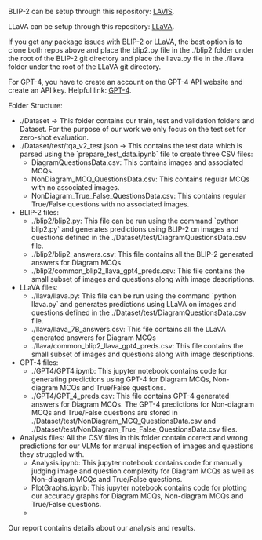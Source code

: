 BLIP-2 can be setup through this repository: [LAVIS](https://github.com/salesforce/LAVIS/tree/main/projects/blip2).

LLaVA can be setup through this repository: [LLaVA](https://github.com/haotian-liu/LLaVA).

If you get any package issues with BLIP-2 or LLaVA, the best option is to clone both repos above and place the blip2.py file in the ./blip2 folder under the root of the BLIP-2 git directory and place the llava.py file in the ./llava folder under the root of the LLaVA git directory.

For GPT-4, you have to create an account on the GPT-4 API website and create an API key. Helpful link: [GPT-4](https://platform.openai.com/docs/models/gpt-4-and-gpt-4-turbo).

Folder Structure:

<ul>
    <li>
    ./Dataset -> This folder contains our train, test and validation folders and Dataset. For the purpose of our work we only focus on the test set for zero-shot evaluation.
    </li>
    <li>
    ./Dataset/test/tqa_v2_test.json -> This contains the test data which is parsed using the `prepare_test_data.ipynb` file to create three CSV files: 
        <ul>
            <li>DiagramQuestionsData.csv: This contains images and associated MCQs.</li>
            <li>NonDiagram_MCQ_QuestionsData.csv: This contains regular MCQs with no associated images.</li>
            <li>NonDiagram_True_False_QuestionsData.csv: This contains regular True/False questions with no associated images.</li>
        </ul>
    </li>
    <li>BLIP-2 files:
        <ul>
            <li>./blip2/blip2.py: This file can be run using the command `python blip2.py` and generates predictions using BLIP-2 on images and questions defined in the ./Dataset/test/DiagramQuestionsData.csv file.</li>
            <li>./blip2/blip2_answers.csv: This file contains all the BLIP-2 generated answers for Diagram MCQs</li>
            <li>./blip2/common_blip2_llava_gpt4_preds.csv: This file contains the small subset of images and questions along with image descriptions.</li>
        </ul>
    </li>
    <li>LLaVA files:
        <ul>
            <li>./llava/llava.py: This file can be run using the command `python llava.py` and generates predictions using LLaVA on images and questions defined in the ./Dataset/test/DiagramQuestionsData.csv file.</li>
            <li>./llava/llava_7B_answers.csv: This file contains all the LLaVA generated answers for Diagram MCQs</li>
            <li>./llava/common_blip2_llava_gpt4_preds.csv: This file contains the small subset of images and questions along with image descriptions.</li>
        </ul>
    </li>
    <li>GPT-4 files:
        <ul>
            <li>./GPT4/GPT4.ipynb: This jupyter notebook contains code for generating predictions using GPT-4 for Diagram MCQs, Non-diagram MCQs and True/False questions.</li>
            <li>./GPT4/GPT_4_preds.csv: This file contains GPT-4 generated answers for Diagram MCQs. The GPT-4 predictions for Non-diagram MCQs and True/False questions are stored in ./Dataset/test/NonDiagram_MCQ_QuestionsData.csv and ./Dataset/test/NonDiagram_True_False_QuestionsData.csv files.</li>
        </ul>
    </li>
    <li>Analysis files: All the CSV files in this folder contain correct and wrong predictions for our VLMs for manual inspection of images and questions they struggled with.
        <ul>
            <li>Analysis.ipynb: This jupyter notebook contains code for manually judging image and question complexity for Diagram MCQs as well as Non-diagram MCQs and True/False questions.</li>
            <li>PlotGraphs.ipynb: This jupyter notebook contains code for plotting our accuracy graphs for Diagram MCQs, Non-diagram MCQs and True/False questions. <li>
        </ul>
    </li>
</ul>

Our report contains details about our analysis and results.